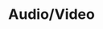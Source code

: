 ---
# This topic lives at
# https://digital.gov/topics/audio-video

# Topic Title
title: "Audio/Video"

# description — keep it short and clear
summary: ""

# Weight
weight: 1

# For more information on managing topics,
# see https://github.com/GSA/digitalgov.gov/wiki/topics
---